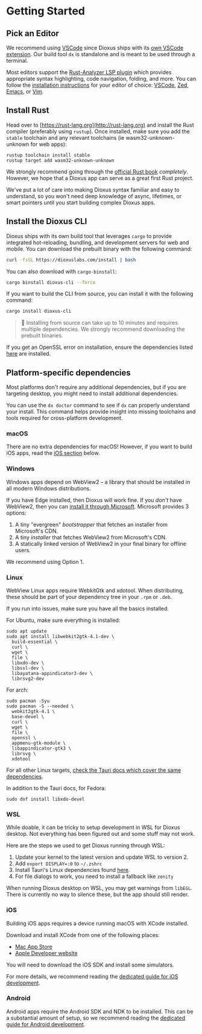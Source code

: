 # Getting Started

## Pick an Editor

We recommend using [VSCode](https://code.visualstudio.com) since Dioxus ships with its [own VSCode extension](https://marketplace.visualstudio.com/items?itemName=DioxusLabs.dioxus). Our build tool `dx` is standalone and is meant to be used through a terminal.

Most editors support the [Rust-Analyzer LSP plugin](https://rust-analyzer.github.io) which provides appropriate syntax highlighting, code navigation, folding, and more. You can follow the [installation instructions](https://rust-analyzer.github.io/manual.html#installation) for your editor of choice: [VSCode](https://rust-analyzer.github.io/manual.html#vs-code), [Zed](https://rust-analyzer.github.io/manual.html#zed), [Emacs](https://rust-analyzer.github.io/manual.html#emacs), or [Vim](https://rust-analyzer.github.io/manual.html#vimneovim).

## Install Rust

Head over to [https://rust-lang.org](http://rust-lang.org) and install the Rust compiler (preferably using `rustup`). Once installed, make sure you add the `stable` toolchain and any relevant toolchains (ie wasm32-unknown-unknown for web apps):

```shell
rustup toolchain install stable
rustup target add wasm32-unknown-unknown
```

We strongly recommend going through the [official Rust book](https://doc.rust-lang.org/book/ch01-00-getting-started.html) _completely_. However, we hope that a Dioxus app can serve as a great first Rust project.

We've put a lot of care into making Dioxus syntax familiar and easy to understand, so you won't need deep knowledge of async, lifetimes, or smart pointers until you start building complex Dioxus apps.


## Install the Dioxus CLI

Dioxus ships with its own build tool that leverages `cargo` to provide integrated hot-reloading, bundling, and development servers for web and mobile. You can download the prebuilt binary with the following command:

```sh
curl -fsSL https://dioxuslabs.com/install | bash
```

You can also download with `cargo-binstall`:

```sh
cargo binstall dioxus-cli --force
```

If you want to build the CLI from source, you can install it with the following command:

```sh
cargo install dioxus-cli
```

> 📣 Installing from source can take up to 10 minutes and requires multiple dependencies. We strongly recommend downloading the prebuilt binaries.

If you get an OpenSSL error on installation, ensure the dependencies listed [here](https://docs.rs/openssl/latest/openssl/#automatic) are installed.

## Platform-specific dependencies

Most platforms don't require any additional dependencies, but if you are targeting desktop, you might need to install additional dependencies.

You can use the `dx doctor` command to see if `dx` can properly understand your install. This command helps provide insight into missing toolchains and tools required for cross-platform development.

### macOS

There are no extra dependencies for macOS! However, if you want to build iOS apps, read the [iOS section](#ios) below.

### Windows

Windows apps depend on WebView2 – a library that should be installed in all modern Windows distributions.

If you have Edge installed, then Dioxus will work fine. If you _don't_ have WebView2, then you can [install it through Microsoft](https://developer.microsoft.com/en-us/microsoft-edge/webview2/). Microsoft provides 3 options:

1. A tiny "evergreen" _bootstrapper_ that fetches an installer from Microsoft's CDN.
2. A tiny _installer_ that fetches WebView2 from Microsoft's CDN.
3. A statically linked version of WebView2 in your final binary for offline users.

We recommend using Option 1.

### Linux

WebView Linux apps require WebkitGtk and xdotool. When distributing, these should be part of your dependency tree in your `.rpm` or `.deb`.

If you run into issues, make sure you have all the basics installed.

For Ubuntu, make sure everything is installed:

```shell
sudo apt update
sudo apt install libwebkit2gtk-4.1-dev \
  build-essential \
  curl \
  wget \
  file \
  libxdo-dev \
  libssl-dev \
  libayatana-appindicator3-dev \
  librsvg2-dev
```

For arch:
```shell
sudo pacman -Syu
sudo pacman -S --needed \
  webkit2gtk-4.1 \
  base-devel \
  curl \
  wget \
  file \
  openssl \
  appmenu-gtk-module \
  libappindicator-gtk3 \
  librsvg \
  xdotool
```

For all other Linux targets, [check the Tauri docs which cover the same dependencies](https://tauri.app/start/prerequisites/#linux).

In addition to the Tauri docs, for Fedora:
```shell
sudo dnf install libxdo-devel
```

### WSL

While doable, it can be tricky to setup development in WSL for Dioxus desktop. Not everything has been figured out and some stuff may not work.

Here are the steps we used to get Dioxus running through WSL:

1. Update your kernel to the latest version and update WSL to version 2.
2. Add `export DISPLAY=:0` to `~/.zshrc`
3. Install Tauri's Linux dependencies found [here](https://beta.tauri.app/start/prerequisites/).
4. For file dialogs to work, you need to install a fallback like `zenity`

When running Dioxus desktop on WSL, you may get warnings from `libEGL`. There is currently no way to silence these, but the app should still render.

### iOS

Building iOS apps requires a device running macOS with XCode installed.

Download and install XCode from one of the following places:
- [Mac App Store](https://apps.apple.com/gb/app/xcode/id497799835?mt=12)
- [Apple Developer website](https://developer.apple.com/xcode/resources/)

You will need to download the iOS SDK and install some simulators.

For more details, we recommend reading the [dedicated guide for iOS development](../guides/mobile/index.md).

### Android

Android apps require the Android SDK and NDK to be installed. This can be a substantial amount of setup, so we recommend reading the [dedicated guide for Android development](../guides/mobile/index.md).
